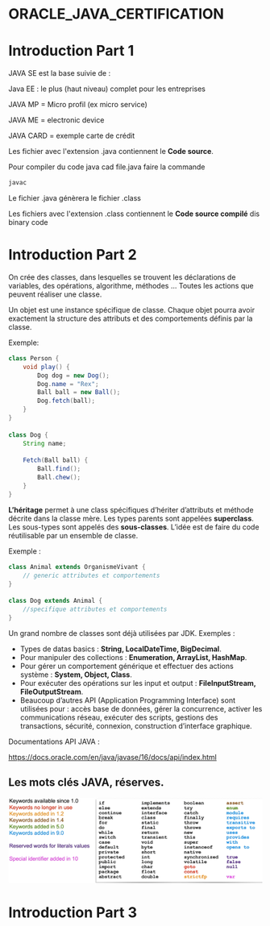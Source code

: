 # ORACLE_JAVA_CERTIFICATION

# Introduction Part 1

JAVA SE est la base suivie de :

Java EE : le plus (haut niveau) complet pour les entreprises

JAVA MP = Micro profil (ex micro service)

JAVA ME = electronic device

JAVA CARD = exemple carte de crédit

Les fichier avec l'extension .java contiennent le **Code source**.

Pour compiler du code java cad file.java faire la commande

```cmd
javac
```

Le fichier .java génèrera le fichier .class


Les fichiers avec l'extension .class contiennent le **Code source compilé** dis binary code

# Introduction Part 2

On crée des classes, dans lesquelles se trouvent les déclarations de variables, des opérations, algorithme, méthodes ...
Toutes les actions que peuvent réaliser une classe.

Un objet est une instance spécifique de classe. Chaque objet pourra avoir exactement la structure des attributs et des
comportements définis par la classe.

Exemple:

```java
class Person {
    void play() {
        Dog dog = new Dog();
        Dog.name = "Rex";
        Ball ball = new Ball();
        Dog.fetch(ball);
    }
}

class Dog {
    String name;

    Fetch(Ball ball) {
        Ball.find();
        Ball.chew();
    }
}
```

**L’héritage** permet à une class spécifiques d’hériter d’attributs et méthode décrite dans la classe mère.
Les types parents sont appelées **superclass**. Les sous-types sont appelés des **sous-classes**.
L’idée est de faire du code réutilisable par un ensemble de classe.

Exemple :

```java
class Animal extends OrganismeVivant {
	// generic attributes et comportements
}

class Dog extends Animal {
	//specifique attributes et comportements
}


```

Un grand nombre de classes sont déjà utilisées par JDK.
Exemples :
* Types de datas basics : **String, LocalDateTime, BigDecimal**.
* Pour manipuler des collections : **Enumeration, ArrayList, HashMap**.
* Pour gérer un comportement générique et effectuer des actions système : **System, Object, Class**.
* Pour exécuter des opérations sur les input et output : **FileInputStream, FileOutputStream**.
* Beaucoup d’autres API (Application Programming Interface) sont utilisées pour : accès base de données, gérer la concurrence,
activer les communications réseau, exécuter des scripts, gestions des transactions, sécurité, connexion, construction d’interface graphique.

Documentations API JAVA :

https://docs.oracle.com/en/java/javase/16/docs/api/index.html

## Les mots clés JAVA, réserves.

![Mot reservé](./Resources/img_reserve.bmp)


# Introduction Part 3

